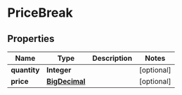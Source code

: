 
# PriceBreak

## Properties
Name | Type | Description | Notes
------------ | ------------- | ------------- | -------------
**quantity** | **Integer** |  |  [optional]
**price** | [**BigDecimal**](BigDecimal.md) |  |  [optional]



